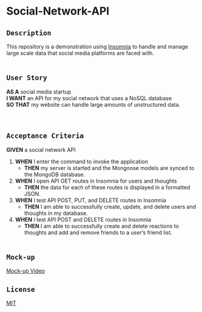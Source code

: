 # Social-Network-API

## `Description`
This repository is a demonstration using [Insomnia](https://insomnia.rest/) to handle and manage large scale data that social media platforms are faced with. 
</br></br>

## `User Story`
**AS A** social media startup </br>
**I WANT** an API for my social network that uses a NoSQL database </br>
**SO THAT** my website can handle large amounts of unstructured data. </br>
</br></br>

## `Acceptance Criteria`
**GIVEN** a social network API </br>

1. **WHEN** I enter the command to invoke the application
    - **THEN** my server is started and the Mongoose models are synced to the MongoDB database.
2. **WHEN** I open API GET routes in Insomnia for users and thoughts
    - **THEN** the data for each of these routes is displayed in a formatted JSON.
3. **WHEN** I test API POST, PUT, and DELETE routes in Insomnia
    - **THEN** I am able to successfully create, update, and delete users and thoughts in my database.
4. **WHEN** I test API POST and DELETE routes in Insomnia
    - **THEN** I am able to successfully create and delete reactions to thoughts and add and remove friends to a user’s friend list.
</br></br>

## `Mock-up`
[Mock-up Video]()
## `License`
[MIT](https://github.com/MrBrandtCox/Social-Network-API/blob/main/LICENSE)